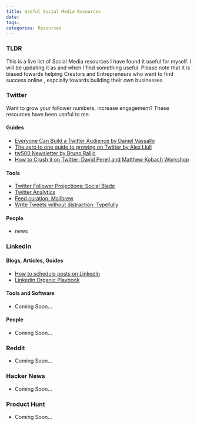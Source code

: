 ```yaml
---
title: Useful Social Media Resources
date: 
tags:
categories: Resources
---
```

### TLDR
This is a live list of Social Media resources I have found it useful for myself.  I will be updating it as and when I find something useful. Please note that it is biased towards helping Creators and Entrepreneurs who want to find success online , espcially towards building their own businesses.

### Twitter
Want to grow your follower numbers, increase engagement? These resources have been useful to me.
#### Guides
* [Everyone Can Build a Twitter Audience by Daniel Vassallo](https://gumroad.com/a/154006643/PBkrO)
* [The zero to one guide to growing on Twitter by Alex Llull](https://gumroad.com/a/359199859)
* [tw500 Newsletter by Bruno Raljic](https://www.subscribepage.com/tw500)
* [How to Crush it on Twitter: David Perell and Matthew Kobach Workshop](https://youtu.be/P5d6zm3YbqM)

#### Tools
* [Twitter Follower Projections: Social Blade](https://socialblade.com/twitter/user/harishkgarg)
* [Twitter Analytics](http://analytics.twitter.com/)
* [Feed curation: Mailbrew](https://mailbrew.com/?ref=harishgarg.com)
* [Write Tweets without distraction: Typefully](https://typefully.app/?ref=harishgarg.com)

#### People
* news

### LinkedIn
#### Blogs, Articles, Guides
* [How to schedule posts on LinkedIn](https://blog.oneupapp.io/linkedin-scheduler/)
* [Linkedin Organic Playbook](https://www.demandcurve.com/playbooks/linkedin-organic?ref=producthunt#playbook)

#### Tools and Software
* Coming Soon...

#### People
* Coming Soon...

### Reddit
* Coming Soon...

### Hacker News
* Coming Soon...

### Product Hunt
* Coming Soon...